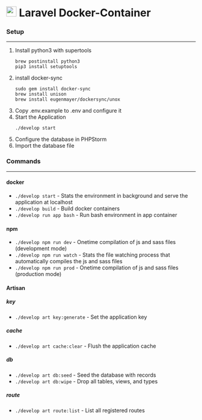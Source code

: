 # <img src="https://www.clicksports.de/assets/img/clicksports-mark.svg" width=27> Laravel Docker-Container

### Setup

---

 1. Install python3 with supertools
    ```
    brew postinstall python3
    pip3 install setuptools
    ```
2. install docker-sync
    ```
    sudo gem install docker-sync
    brew install unison
    brew install eugenmayer/dockersync/unox
   ```
3. Copy .env.example to .env and configure it
4. Start the Application
   ```
   ./develop start
   ```
6. Configure the database in PHPStorm
7. Import the database file

### Commands

---

#### docker

- `./develop start` - Stats the environment in background and serve the application at localhost
- `./develop build` - Build docker containers
- `./develop run app bash` - Run bash environment in app container

#### npm

- `./develop npm run dev` - Onetime compilation of js and sass files (development mode)
- `./develop npm run watch` - Stats the file watching process that automatically compiles the js and sass files
- `./develop npm run prod` - Onetime compilation of js and sass files (production mode)

#### Artisan

##### key
- `./develop art key:generate` - Set the application key
##### cache
- `./develop art cache:clear` - Flush the application cache
##### db
- `./develop art db:seed` - Seed the database with records
- `./develop art db:wipe` - Drop all tables, views, and types

##### route
- `./develop art route:list` - List all registered routes
